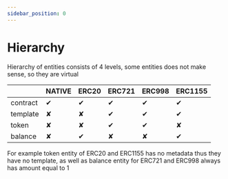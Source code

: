 ```yaml
---
sidebar_position: 0
---
```


# Hierarchy

Hierarchy of entities consists of 4 levels, some entities does not make sense, so they are virtual

|          | NATIVE | ERC20 | ERC721 | ERC998 | ERC1155 |
|----------|--------|-------|--------|--------|---------|
| contract |    ✔   |   ✔   |    ✔   |    ✔   |    ✔    |
| template |    ✘   |   ✘   |    ✔   |    ✔   |    ✔    |
| token    |    ✘   |   ✘   |    ✔   |    ✔   |    ✘    |
| balance  |    ✘   |   ✔   |    ✘   |    ✘   |    ✔    |


For example token entity of ERC20 and ERC1155 has no metadata thus they have no template, as well as balance entity for ERC721 and ERC998 always has amount equal to 1
